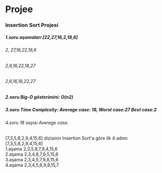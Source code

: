# Projee
<h3>Insertion Sort Projesi</h3>
<div id="p"></div>
<h5>1.soru aşamaları [22,27,16,2,18,6]</h5>
<h6>2, 27,16,22,18,6</h6>
<h6>2,6,16,22,18,27</h6>
<h6>2,6,16,18,22,27</h6>
<h5>2.soru Big-O gösterimini: O(n2)</h5>
<h5>3.soru Time Complexity: Average case: 18, Worst case:27 Best case:2</h5>
<h6>4.soru 18 sayısı Average case.</h6>
<! burada inserion sort projesini denedim

<h2>[7,3,5,8,2,9,4,15,6] dizisinin Insertion Sort'a göre ilk 4 adımı</h2>
<div id="html"><div id="head">[7,3,5,8,2,9,4,15,6]</div>
<div id="head">1.aşama 2,3,5,8,7,9,4,15,6</div>
<div id="head">2.aşama 2,3,4,8,7,9,5,15,6</div>
<div id="head">3.aşama 2,3,4,5,7,9,8,15,6</div>
<div id="head">4.aşama 2,3,4,5,6,9,8,15,7</div></div>
